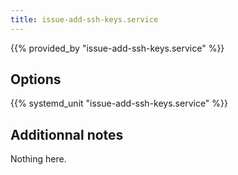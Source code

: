 ```yaml
---
title: issue-add-ssh-keys.service
---
```


{{% provided_by "issue-add-ssh-keys.service" %}}

## Options

{{% systemd_unit "issue-add-ssh-keys.service" %}}

## Additionnal notes

Nothing here.